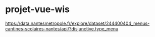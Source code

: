 # projet-vue-wis
https://data.nantesmetropole.fr/explore/dataset/244400404_menus-cantines-scolaires-nantes/api/?disjunctive.type_menu
